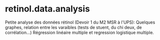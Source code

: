 # retinol.data.analysis
Petite analyse des données rétinol (Devoir 1 du M2 MSR à l'UPS):
Quelques graphes, relation entre les varaibles (tests de stuent, du chi deux, de corrélation...)
Régression linéaire multiple et regression logistique multiple.
